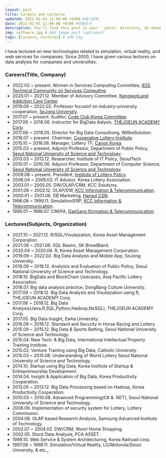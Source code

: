 ```yaml
---
layout: post
title: Careers and Lectures
updated: 2022-01-01 11:00:00 +0300 #표시날짜
date: 2022-01-01 11:00:00 +0300 #정렬순서
description: You’ll find this post in your `_posts` directory. Go ahead and edit it and re-build the site to see your changes. # Add post description (optional)
img: software.jpg # Add image post (optional)
tags: [Careers, Lectures] # add tag
---
```


I have lectured on new technologies related to simulation, virtual reality, and web services for companies. Since 2000, I have given various lectures on data analysis for companies and universities.

### Careers(Title, Company)
* 2022.02 ~ present\. Women in Services Computing Committee, [IEEE Technical Community on Services Computing](http://tab.computer.org/tcsvc/).
* 2020.01 ~ 2021.12\. Member of Advisory Committee, [KangwonLand Addiction Care Center](https://kangwonland.high1.com/klacc/index.do).
* 2019.09 ~ 2022.02\. Professor focusinf on industry-university cooperation, [SeJong University](http://www.sejong.ac.kr/).
* 2017.07 ~ present\. Auditor, [Code Club Korea Committee](https://ko-kr.facebook.com/codeclubkorea/).
* 2017.06 ~ 2018.06\. Instructor for BigData Aalysis, [THEJOEUN ACADEMY Corp](https://www.tjoeun.co.kr/).
* 2017.06 ~ 2018.05\. Director for Big Data Consultiong, WillbeSolution.
* 2016.07 ~ present\. Chairman, [Cooperative Lottery Institute](http://www.lotterypolicy.com/).
* 2015.10 ~ 2016.06\. Manager, Lottery TF, [Canon Korea](https://www.canon-bs.co.kr/main/) 
* 2015.03 ~ present\. Adjunct Professor, Department of Public Policy, [Seoul National University of Science and Technology](https://www.seoultech.ac.kr/).
* 2013.03 ~ 2013.12\. Researcher, Institute of IT Policy, SeoulTech
* 2010.01 ~ 2010.06\. Adjunct Professor, Department of Computer Science, [Seoul National University of Science and Technology](https://www.seoultech.ac.kr/).
* 2009.08 ~ present\. President, [Institute of Lottery Policy](http://www.lotterypolicy.com/).
* 2006.04 ~ 2009.03\. IT Advisor, Korea Lottery Association.
* 2003.01 ~ 2005.05\. DW/OLAP/CRM, KCC Solutions.
* 2001.06 ~ 2002.12\. OLAP/DW, [KCC Information & Telecommunication](https://main.kcc.co.kr/).
* 2000.01 ~ 2001.06\. DB Marketing, [Hansol CSN](https://www.hansollogistics.com/).
* 1996.08 ~ 1999.11\. Simulation/ERP, [KCC Information & Telecommunication](https://main.kcc.co.kr/).
* 1995.01 ~ 1996.07\. CIM/FA, [DaeSang Iformation & Telecommunication](https://www.daesangit.com/).

### Lectures(Subjects, Organization)
* 2021.10 ~ 2021.12\. R/SQL/Visulaization, Korea Asset Management Corporation.
* 2021.06 ~ 2021.06\. SQL Basinc, SK BroadBand.
* 2020.04 ~ 2020.06\. R, Korea Asset Management Corporation.
* 2019.09 ~ 2022.02\. Big Data Analysis and Mobile App, SeJong University.
* 2018.09 ~ 2018.12\. Analyisis and Evaluation of Public Policy, Seoul National University of Science and Technology.
* 2018.10\.           BigData and BlockChain Usecases, Asia Pacific Lottery Association.
* 2018.07\.	          Big data analysis practice, DongBang Culture University.
* 2017.09 ~ 2018.12\. Big Data Analysis and Visulaization using R, THEJOEUN ACADEMY Corp.
* 2017.06 ~ 2018.12\. Big Data Analysis(Java,R,SQL,Python,Hadoop,NoSQL), THEJOEUN ACADEMY Corp.
* 2017.05.  	      Big Data Insight, Ewha University.
* 2016.09 ~ 2016.12\. Standard and Security in Horse Racing and Lottery 
* 2015.09 ~ 2015.12\. Big Data & Sports Betting, Seoul National University of Science and Technology.
* 2015.04\.           New Tech. & Big Data, International Intellectual Property Training Institute. 
* 2015.02\.	          Venture Training using Big Data, Catholic University.
* 2015.03 ~ 2015.08\. Understanding of World Lottery Seoul National University of Science and Technology.
* 2014.10\.           Startup using Big Data, Korea Institute of Startup & Entrepreneurship Development.
* 2014.04\.           Insight & Application of Big Data, Korea Productivity Cooperation.
* 2013.05 ~ 2013.12\. Big Data Processing based on Hadoop, Korea Productivity Cooperation.
* 2010.03 ~ 2010.08\. Advanced Programming(C# & .NET), Seoul National University of Science and Technology.
* 2006.09\.           Implementation of security system for Lottery, Lottery Commission.
* 2004.08\.           OLAP based Research Analysis, Samsung Advanced Institute of Technology.
* 2003.07 ~ 2004.02\. DW/CRM, Woori Home Shopping.
* 2002.05\.           Stock Data Analysis, PCA ASSET.
* 1999.10\.           Web Service & System Architecturing, Korea Railroad corp.
* 1997.08 ~ 1998.11\. Simulation/Virtual Reality, LG/Motorola/Seoul University, & etc.,.